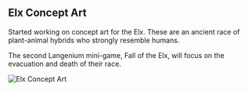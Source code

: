 ## Elx Concept Art

Started working on concept art for the Elx. These are an ancient race of plant-animal hybrids who strongly resemble humans. 

The second Langenium mini-game, Fall of the Elx, will focus on the evacuation and death of their race.

![Elx Concept Art](./content/blog/2014/05/19-elx-concept-art.png)
